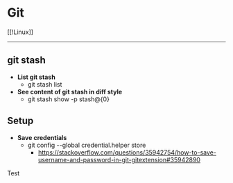 # Git
[[!Linux]] 

---
## git stash
- **List git stash**
	- git stash list
- **See content of git stash in diff style**
	- git stash show -p stash@{0}

 ## Setup
 - **Save credentials**
	- git config --global credential.helper store
		- https://stackoverflow.com/questions/35942754/how-to-save-username-and-password-in-git-gitextension#35942890
 
 
Test